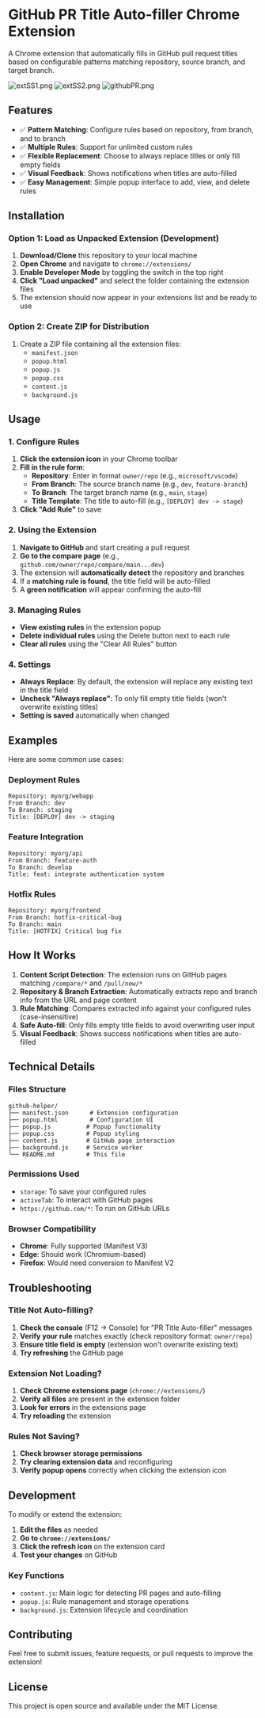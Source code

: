 # GitHub PR Title Auto-filler Chrome Extension

A Chrome extension that automatically fills in GitHub pull request titles based on configurable patterns matching repository, source branch, and target branch.

![extSS1.png](screenshots/extSS1.png)
![extSS2.png](screenshots/extSS2.png)
![githubPR.png](screenshots/githubPR.png)

## Features

- ✅ **Pattern Matching**: Configure rules based on repository, from branch, and to branch
- ✅ **Multiple Rules**: Support for unlimited custom rules
- ✅ **Flexible Replacement**: Choose to always replace titles or only fill empty fields
- ✅ **Visual Feedback**: Shows notifications when titles are auto-filled
- ✅ **Easy Management**: Simple popup interface to add, view, and delete rules

## Installation

### Option 1: Load as Unpacked Extension (Development)

1. **Download/Clone** this repository to your local machine
2. **Open Chrome** and navigate to `chrome://extensions/`
3. **Enable Developer Mode** by toggling the switch in the top right
4. **Click "Load unpacked"** and select the folder containing the extension files
5. The extension should now appear in your extensions list and be ready to use

### Option 2: Create ZIP for Distribution

1. Create a ZIP file containing all the extension files:
   - `manifest.json`
   - `popup.html`
   - `popup.js` 
   - `popup.css`
   - `content.js`
   - `background.js`

## Usage

### 1. Configure Rules

1. **Click the extension icon** in your Chrome toolbar
2. **Fill in the rule form**:
   - **Repository**: Enter in format `owner/repo` (e.g., `microsoft/vscode`)
   - **From Branch**: The source branch name (e.g., `dev`, `feature-branch`)
   - **To Branch**: The target branch name (e.g., `main`, `stage`)
   - **Title Template**: The title to auto-fill (e.g., `[DEPLOY] dev -> stage`)
3. **Click "Add Rule"** to save

### 2. Using the Extension

1. **Navigate to GitHub** and start creating a pull request
2. **Go to the compare page** (e.g., `github.com/owner/repo/compare/main...dev`)
3. The extension will **automatically detect** the repository and branches
4. If a **matching rule is found**, the title field will be auto-filled
5. A **green notification** will appear confirming the auto-fill

### 3. Managing Rules

- **View existing rules** in the extension popup
- **Delete individual rules** using the Delete button next to each rule
- **Clear all rules** using the "Clear All Rules" button

### 4. Settings

- **Always Replace**: By default, the extension will replace any existing text in the title field
- **Uncheck "Always replace"**: To only fill empty title fields (won't overwrite existing titles)
- **Setting is saved** automatically when changed

## Examples

Here are some common use cases:

### Deployment Rules
```
Repository: myorg/webapp
From Branch: dev
To Branch: staging  
Title: [DEPLOY] dev -> staging
```

### Feature Integration
```
Repository: myorg/api
From Branch: feature-auth
To Branch: develop
Title: feat: integrate authentication system
```

### Hotfix Rules
```
Repository: myorg/frontend
From Branch: hotfix-critical-bug
To Branch: main
Title: [HOTFIX] Critical bug fix
```

## How It Works

1. **Content Script Detection**: The extension runs on GitHub pages matching `/compare/*` and `/pull/new/*`
2. **Repository & Branch Extraction**: Automatically extracts repo and branch info from the URL and page content
3. **Rule Matching**: Compares extracted info against your configured rules (case-insensitive)
4. **Safe Auto-fill**: Only fills empty title fields to avoid overwriting user input
5. **Visual Feedback**: Shows success notifications when titles are auto-filled

## Technical Details

### Files Structure
```
github-helper/
├── manifest.json      # Extension configuration
├── popup.html         # Configuration UI
├── popup.js          # Popup functionality  
├── popup.css         # Popup styling
├── content.js        # GitHub page interaction
├── background.js     # Service worker
└── README.md         # This file
```

### Permissions Used
- `storage`: To save your configured rules
- `activeTab`: To interact with GitHub pages
- `https://github.com/*`: To run on GitHub URLs

### Browser Compatibility
- **Chrome**: Fully supported (Manifest V3)
- **Edge**: Should work (Chromium-based)
- **Firefox**: Would need conversion to Manifest V2

## Troubleshooting

### Title Not Auto-filling?
1. **Check the console** (F12 → Console) for "PR Title Auto-filler" messages
2. **Verify your rule** matches exactly (check repository format: `owner/repo`)
3. **Ensure title field is empty** (extension won't overwrite existing text)
4. **Try refreshing** the GitHub page

### Extension Not Loading?
1. **Check Chrome extensions page** (`chrome://extensions/`)
2. **Verify all files** are present in the extension folder
3. **Look for errors** in the extensions page
4. **Try reloading** the extension

### Rules Not Saving?
1. **Check browser storage permissions**
2. **Try clearing extension data** and reconfiguring
3. **Verify popup opens** correctly when clicking the extension icon

## Development

To modify or extend the extension:

1. **Edit the files** as needed
2. **Go to `chrome://extensions/`**
3. **Click the refresh icon** on the extension card
4. **Test your changes** on GitHub

### Key Functions
- `content.js`: Main logic for detecting PR pages and auto-filling
- `popup.js`: Rule management and storage operations
- `background.js`: Extension lifecycle and coordination

## Contributing

Feel free to submit issues, feature requests, or pull requests to improve the extension!

## License

This project is open source and available under the MIT License.
